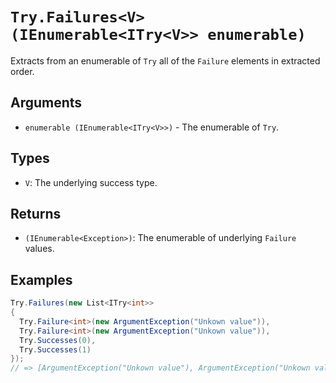# `Try.Failures<V>(IEnumerable<ITry<V>> enumerable)`

Extracts from an enumerable of `Try` all of the `Failure` elements in extracted order.

## Arguments

* `enumerable (IEnumerable<ITry<V>>)` - The enumerable of `Try`.

## Types

* `V`: The underlying success type.

## Returns

* `(IEnumerable<Exception>)`: The enumerable of underlying `Failure` values.

## Examples

```csharp
Try.Failures(new List<ITry<int>>
{
  Try.Failure<int>(new ArgumentException("Unkown value")),
  Try.Failure<int>(new ArgumentException("Unkown value")),
  Try.Successes(0),
  Try.Successes(1)
});
// => [ArgumentException("Unkown value"), ArgumentException("Unkown value")]
```
